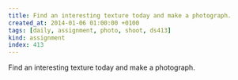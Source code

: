 ```yaml
---
title: Find an interesting texture today and make a photograph.
created_at: 2014-01-06 01:00:00 +0100
tags: [daily, assignment, photo, shoot, ds413]
kind: assignment
index: 413
---
```


Find an interesting texture today and make a photograph.
